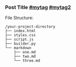 ---
---

### Post Title [#mytag]() [#mytag2]()

File Structure:
```
/your-project-directory
├── index.html
├── styles.css
├── script.js
├── builder.py
└── markdown
    ├── one.md
    ├── two.md
    └── three.md
```